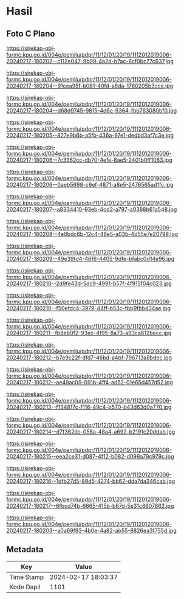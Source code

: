 # Hasil

## Foto C Plano

https://sirekap-obj-formc.kpu.go.id/004e/pemilu/pdpr/11/12/01/20/19/1112012019006-20240217-180202--c112e047-9b99-4a2d-b7ac-8cf0bc77c637.jpg

https://sirekap-obj-formc.kpu.go.id/004e/pemilu/pdpr/11/12/01/20/19/1112012019006-20240217-180204--91cea95f-b081-40fd-a8da-1760205b3cce.jpg

https://sirekap-obj-formc.kpu.go.id/004e/pemilu/pdpr/11/12/01/20/19/1112012019006-20240217-180204--d68d9745-9815-4d6c-9364-fbb763080bf0.jpg

https://sirekap-obj-formc.kpu.go.id/004e/pemilu/pdpr/11/12/01/20/19/1112012019006-20240217-180205--827e9b6b-a5fb-436a-97e1-dedbd3af7c3e.jpg

https://sirekap-obj-formc.kpu.go.id/004e/pemilu/pdpr/11/12/01/20/19/1112012019006-20240217-180206--7c3362cc-db70-4efe-8ae5-2401b0ff1063.jpg

https://sirekap-obj-formc.kpu.go.id/004e/pemilu/pdpr/11/12/01/20/19/1112012019006-20240217-180206--0aeb5698-c9ef-4871-a8e5-2476565ad1fc.jpg

https://sirekap-obj-formc.kpu.go.id/004e/pemilu/pdpr/11/12/01/20/19/1112012019006-20240217-180207--a8334410-93eb-4cd2-a797-a0388b61a548.jpg

https://sirekap-obj-formc.kpu.go.id/004e/pemilu/pdpr/11/12/01/20/19/1112012019006-20240217-180208--4e0bdc6b-12c4-46e5-a03b-4d55e7e20798.jpg

https://sirekap-obj-formc.kpu.go.id/004e/pemilu/pdpr/11/12/01/20/19/1112012019006-20240217-180209--49e39fd4-46f6-4405-9dfe-bfabc0d14e96.jpg

https://sirekap-obj-formc.kpu.go.id/004e/pemilu/pdpr/11/12/01/20/19/1112012019006-20240217-180210--2d9fe43d-5dc9-4991-b57f-4f915f04c023.jpg

https://sirekap-obj-formc.kpu.go.id/004e/pemilu/pdpr/11/12/01/20/19/1112012019006-20240217-180210--f50efdc4-3979-44ff-b53c-fbb9fbbd34ae.jpg

https://sirekap-obj-formc.kpu.go.id/004e/pemilu/pdpr/11/12/01/20/19/1112012019006-20240217-180211--fb8eb0f2-93ec-4f95-8a73-a93ca612becc.jpg

https://sirekap-obj-formc.kpu.go.id/004e/pemilu/pdpr/11/12/01/20/19/1112012019006-20240217-180212--b7e9c22f-dfd7-46bd-a4bf-796713a8bdec.jpg

https://sirekap-obj-formc.kpu.go.id/004e/pemilu/pdpr/11/12/01/20/19/1112012019006-20240217-180212--ae49ac09-091b-4ff4-ad52-01e65d457d52.jpg

https://sirekap-obj-formc.kpu.go.id/004e/pemilu/pdpr/11/12/01/20/19/1112012019006-20240217-180213--f134817c-f116-49c4-b570-b43d63d0a770.jpg

https://sirekap-obj-formc.kpu.go.id/004e/pemilu/pdpr/11/12/01/20/19/1112012019006-20240217-180214--d7f362dc-058a-48a4-a692-b2191c20ddab.jpg

https://sirekap-obj-formc.kpu.go.id/004e/pemilu/pdpr/11/12/01/20/19/1112012019006-20240217-180215--eea2ce31-d087-4f12-b082-d099a79c979c.jpg

https://sirekap-obj-formc.kpu.go.id/004e/pemilu/pdpr/11/12/01/20/19/1112012019006-20240217-180216--1dfb27d5-89d5-4274-bb62-dda7da346cab.jpg

https://sirekap-obj-formc.kpu.go.id/004e/pemilu/pdpr/11/12/01/20/19/1112012019006-20240217-180217--6fbcd74b-6665-415b-b67d-5e31c8607862.jpg

https://sirekap-obj-formc.kpu.go.id/004e/pemilu/pdpr/11/12/01/20/19/1112012019006-20240217-180203--a0a69f93-4b0e-4a82-ab55-8826ea3f755d.jpg


## Metadata

| Key        | Value               |
| ---------- | ------------------- |
| Time Stamp | 2024-02-17 18:03:37 |
| Kode Dapil | 1101                |




